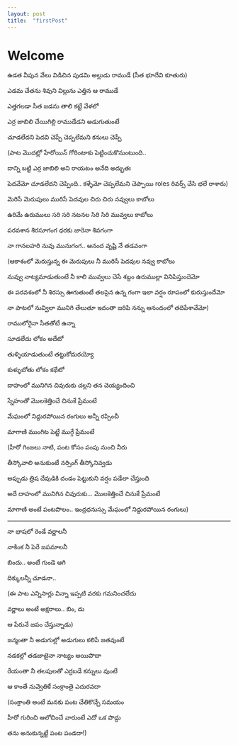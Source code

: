 ```yaml
---
layout: post
title:  "firstPost"
---
```


# Welcome





ఉడత వీపున వేలు విడిచిన పుడమి అల్లుడు రాముడే  (సీత భూదేవి కూతురు)

ఎడమ చేతను శివుని విల్లును ఎత్తిన ఆ రాముడే

ఎత్తగలడా సీత జడను తాలి కట్టే వేళలో 


ఎర్ర జాబిలి చేయిగిల్లి రాముడేడని అడుగుతుంటే 

చూడలేదని పెదవి చెప్పే చెప్పలేమని కనులు చెప్పే 

(పాట మొదట్లో హేరోయిన్ గోరింటాకు పెట్టించుకొనుంటుంది.. 

దాన్ని బట్టి ఎర్ర జాబిలి అని రాయటం అనేది అద్భుతః

పెదవేమో చూడలేదని చెప్పింది.. కళ్ళేమో చెప్పలేమని చెప్పాయి roles రివర్స్ చేసి భలే రాశారు)



మెరిసే మెరుపులు మురిసే పెదవుల చిరు చిరు నవ్వులు కాబోలు

ఉరిమే ఉరుములు సరి సరి నటనల సిరి సిరి మువ్వలు కాబోలు 

పరవశాన శిరసూగంగ ధరకు జారెనా శివగంగా

నా గానలహరి నువు మునుగంగ.. ఆనంద వృష్టి నే తడవంగా
 
(ఆకాశంలో మెరుస్తున్న ఈ మెరుపులు నీ మురిసే పెదవుల నవ్వు కాబోలు

నువ్వు నాట్యమాడుతుంటే నీ కాలి మువ్వలు చెసే శబ్దం ఉరుముల్లా వినిపిస్తుందెమో

ఈ పరవశంలో నీ శిరస్సు ఊగుతుంటే తలపైన ఉన్న గంగా ఇలా వర్షం రూపంలో కురుస్తుందేమో

నా పాటలో నువ్విలా మునిగి తేలుతూ ఇదంతా జరిపి నన్ను ఆనందంలో తదిపేశావేమో)



రాములోరైనా సీతతోటే ఉన్నా 

సూడలేదు లోకం అదేటో

తుళ్ళియాడుతుంటే తట్టుకోదురయ్యో 

కుళ్ళుబోతు లోకం కథేటో



దాహంలో మునిగిన చివురుకు చల్లని తన చెయ్యందించి 

స్నేహంతో మొలకెత్తించే చినుకే ప్రేమంటే 

మేఘంలో నిద్దురపోయిన రంగులు అన్నీ రప్పించీ

మాగాణి ముంగిట పెట్టే ముగ్గే ప్రేమంటే 

(హీరో గింజలు నాటి, పంట కోసం పంపు నుంచి నీరు

తీస్కోవాలి అనుకుంటే నర్సింగ్ తీస్కోనివ్వడు

అప్పుడు త్రిష దేవుడికి దండం పెట్టుకుని వర్షం పడేలా చేస్తుంది 

అదే దాహంలో మునిగిన చివురుకు... మొలకెత్తించే చినుకే ప్రేమంటే

మాగాణి అంటే పంటపొలం.. ఇంద్రధనుస్సు మేఘంలో నిద్దురపోయిన రంగులు)


--------------------------------------------------------

నా భాషలో రెండే వర్ణాలనీ

నాకింక నీ పెరే జపమాలనీ

బిందు.. అంటే గుండె ఆగి 

దిక్కులన్నీ చూడనా..

(ఈ పాట ఎన్నిసార్లు విన్నా ఇప్పటి వరకు గమనించలేదు

వర్ణాలు అంటే అక్షరాలు.. బిం, దు 

ఆ పేరునే జపం చేస్తున్నాడు)




జన్మంతా నీ అడుగుల్లో అడుగులు కలిపే జతవుంటే 

నడకల్లో తడబాటైనా నాట్యం అయిపొదా

రేయంతా నీ తలపులతో ఎర్రబడే కన్నులు వుంటే

ఆ కాంతే నువ్వెతికే సంక్రాంతై ఎదురవదా

(సంక్రాంతి అంటే మనకు పంట చేతికొచ్చే సమయం

హీరో గురించి ఆలోచించే వారుంటే ఎదో ఒక పొద్దు 

తను అనుకున్నట్టే పంట పండదా!)


